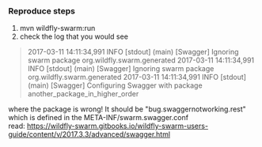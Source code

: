 ### Reproduce steps
1. mvn wildfly-swarm:run
2. check the log that you would see
>2017-03-11 14:11:34,991 INFO  [stdout] (main) [Swagger] Ignoring swarm package org.wildfly.swarm.generated
 2017-03-11 14:11:34,991 INFO  [stdout] (main) [Swagger] Ignoring swarm package org.wildfly.swarm.generated
 2017-03-11 14:11:34,991 INFO  [stdout] (main) [Swagger] Configuring Swagger with package another_package_in_higher_order

where the package is wrong! It should be "bug.swaggernotworking.rest" which is defined in the META-INF/swarm.swagger.conf  
read: https://wildfly-swarm.gitbooks.io/wildfly-swarm-users-guide/content/v/2017.3.3/advanced/swagger.html
